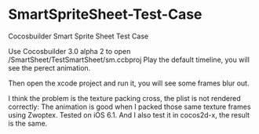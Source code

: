SmartSpriteSheet-Test-Case
==========================

Cocosbuilder Smart Sprite Sheet Test Case

Use Cocosbuilder 3.0 alpha 2 to open /SmartSheet/TestSmartSheet/sm.ccbproj
Play the default timeline, you will see the perect animation.

Then open the xcode project and run it, you will see some frames blur out.

I think the problem is the texture packing cross, the plist is not rendered correctly: The animation is good when I packed those same texture frames using Zwoptex. 
Tested on iOS 6.1.
And I also test it in cocos2d-x, the result is the same.
